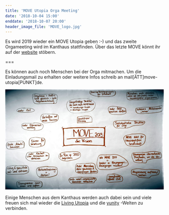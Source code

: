 ```yaml
---
title: 'MOVE Utopia Orga Meeting'
date: '2018-10-04 15:00'
enddate: '2018-10-07 20:00'
header_image_file: 'MOVE_logo.jpg'
---
```


Es wird 2019 wieder ein MOVE Utopia geben :-) und das zweite Orgameeting wird im Kanthaus stattfinden. Über das letzte MOVE könnt ihr auf der [website](https://move-utopia.de) stöbern.

===

Es können auch noch Menschen bei der Orga mitmachen. Um die Einladungsmail zu erhalten oder weitere Infos schreib an mail[ÄTT]move-utopia[PUNKT]de.


![Die Vision für MOVE 2019](move_19_vision.jpg)

Einige Menschen aus dem Kanthaus werden auch dabei sein und viele freuen sich mal wieder die [Living Utopia](http://livingutopia.org/) und die [yunity](https://yunity.org) -Welten zu verbinden.
